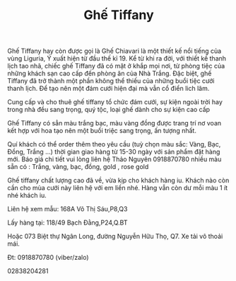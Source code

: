 ﻿---
id: 14
title: Ghế Tiffany
layout: EventPage
category: events
path: '/events/ghe-Tiffany/'
key: ghe-Tiffany

meta: Ghế Tiffany
keywords: Ghế Tiffany, Ghế Chiavari, cho thuê ghế tiffany, Ghế Tiffany midorishop

psyshine: http://midorishop.com.vn/danh-muc-san-pham/phu-kien-trang-tri/ghe-tiffany
---

Ghế Tiffany hay còn được gọi là Ghế Chiavari là một thiết kế nổi tiếng của vùng Liguria, Ý xuất hiện từ đầu thế kỉ 19. Kể từ khi ra đời, với thiết kế thanh lịch tao nhã, chiếc ghế Tiffany đã có mặt ở khắp mọi nơi, từ phòng tiệc của những khách sạn cao cấp đến phòng ăn của Nhà Trắng. Đặc biệt, ghế Tiffany đã trở thành một phần không thể thiếu của những buổi tiệc cưới thanh lịch. Để tạo nên một đám cưới hiện đại mà vẫn cổ điển lich lãm.

Cung cấp và cho thuê ghế tiffany tổ chức đám cưới, sự kiện ngoài trời hay trong nhà đều sang trọng, quý tộc, loại ghế dành cho sự kiện cao cấp

Ghế Tiffany có sẳn màu trắng bạc, màu vàng đồng được trang trí nơ voan kết hợp với hoa tạo nên một buổi triệc sang trọng, ấn tượng nhất.

Quí khách có thể order thêm theo yêu cầu (tuỳ chọn màu sắc: Vàng, Bạc, Đồng, Trắng ...) thời gian giao hàng từ 15-30 ngày với sản phẩm đặt hàng mới. Báo giá chi tiết vui lòng liên hệ Thảo Nguyên 0918870780
nhiều màu sẵn có : Trắng, vàng, bạc, đồng, gold , rose gold 

Ghế tiffany chất lượng cao đã về, vừa kịp cho khách hàng iu. Khách nào còn cần cho mùa cưới này liên hệ với em liền nhé. Hàng vẫn còn dư mỗi màu 1 ít nhé khách iu.

Liên hệ xem mẫu: 168A Võ Thị Sáu,P8,Q3

Lấy hàng tại: 118/49 Bạch Đằng,P24,Q.BT

Hoặc 073 Biệt thự Ngân Long, đường Nguyễn Hữu Thọ, Q7. Xe tải vô thoải mái.

Đt: 0918870780 (viber/zalo)

02838204281

